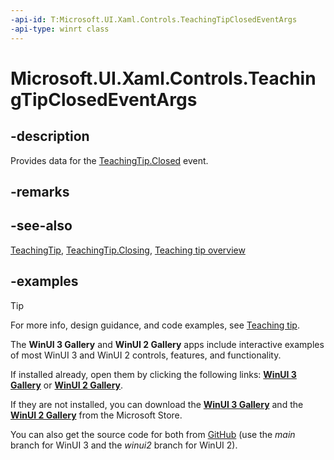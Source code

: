 ```yaml
---
-api-id: T:Microsoft.UI.Xaml.Controls.TeachingTipClosedEventArgs
-api-type: winrt class
---
```


# Microsoft.UI.Xaml.Controls.TeachingTipClosedEventArgs

<!--
public sealed class TeachingTipClosedEventArgs
-->

## -description

Provides data for the [TeachingTip.Closed](teachingtip_closed.md) event.

## -remarks

## -see-also

[TeachingTip](teachingtip.md), [TeachingTip.Closing](teachingtip_closing.md), [Teaching tip overview](/windows/apps/design/controls/dialogs-and-flyouts/teaching-tip)

## -examples

> [!TIP]
> For more info, design guidance, and code examples, see [Teaching tip](/windows/apps/design/controls/dialogs-and-flyouts/teaching-tip).
>
> The **WinUI 3 Gallery** and **WinUI 2 Gallery** apps include interactive examples of most WinUI 3 and WinUI 2 controls, features, and functionality.
>
> If installed already, open them by clicking the following links: [**WinUI 3 Gallery**](winui3gallery:/item/TeachingTip) or [**WinUI 2 Gallery**](winui2gallery:/item/TeachingTip).
>
> If they are not installed, you can download the [**WinUI 3 Gallery**](https://www.microsoft.com/store/productId/9P3JFPWWDZRC) and the [**WinUI 2 Gallery**](https://www.microsoft.com/store/productId/9MSVH128X2ZT) from the Microsoft Store.
>
> You can also get the source code for both from [GitHub](https://github.com/Microsoft/WinUI-Gallery) (use the *main* branch for WinUI 3 and the *winui2* branch for WinUI 2).
